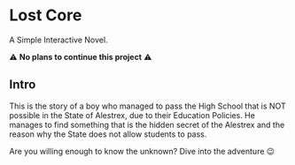 # Lost Core

A Simple Interactive Novel.

⚠️ **No plans to continue this project** ⚠️

## Intro

This is the story of a boy who managed to pass the High School that is NOT possible in the State of 
Alestrex, due to their Education Policies. He manages to find something that is the hidden secret of 
the Alestrex and the reason why the State does not allow students to pass.

Are you willing enough to know the unknown?
Dive into the adventure 😉
